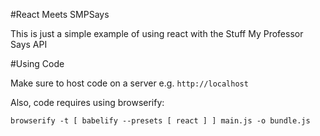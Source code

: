 #React Meets SMPSays

This is just a simple example of using react with the Stuff My Professor Says API


#Using Code

Make sure to host code on a server e.g. ```http://localhost```

Also, code requires using browserify:

```browserify -t [ babelify --presets [ react ] ] main.js -o bundle.js```
